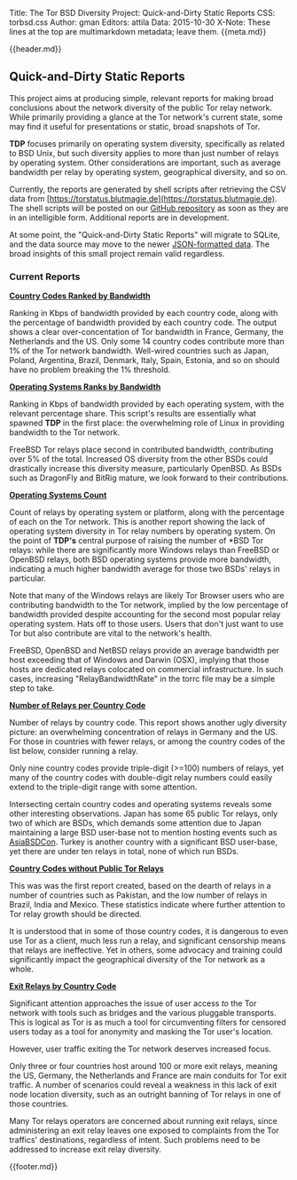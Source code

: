 Title: The Tor BSD Diversity Project: Quick-and-Dirty Static Reports
CSS: torbsd.css
Author: gman
Editors: attila
Data: 2015-10-30
X-Note: These lines at the top are multimarkdown metadata; leave them.
{{meta.md}}

{{header.md}}

## Quick-and-Dirty Static Reports ##

This project aims at producing simple, relevant reports for making broad conclusions about the network diversity of the public Tor relay network. While primarily providing a glance at the Tor network's current state, some may find it useful for presentations or static, broad snapshots of Tor.

__TDP__ focuses primarily on operating system diversity, specifically as related to BSD Unix, but such diversity applies to more than just number of relays by operating system. Other considerations are important, such as average bandwidth per relay by operating system, geographical diversity, and so on.

Currently, the reports are generated by shell scripts after retrieving the CSV data from [https://torstatus.blutmagie.de](https://torstatus.blutmagie.de). The shell scripts will be posted on our [GitHub repository](https://github.com/torbsd) as soon as they are in an intelligible form. Additional reports are in development.

At some point, the "Quick-and-Dirty Static Reports" will migrate to SQLite, and the data source may move to the newer [JSON-formatted data](https://onionoo.torproject.org/protocol.html). The broad insights of this small project remain valid regardless.

### Current Reports ###

__[Country Codes Ranked by Bandwidth](bw-rank-cc.txt)__

Ranking in Kbps of bandwidth provided by each country code, along with the percentage of bandwidth provided by each country code. The output shows a clear over-concentation of Tor bandwidth in France, Germany, the Netherlands and the US. Only some 14 country codes contribute more than 1% of the Tor network bandwidth. Well-wired countries such as Japan, Poland, Argentina, Brazil, Denmark, Italy, Spain, Estonia, and so on should have no problem breaking the 1% threshold.

__[Operating Systems Ranks by Bandwidth](bw-rank-os.txt)__

Ranking in Kbps of bandwidth provided by each operating system, with the relevant percentage share. This script's results are essentially what spawned __TDP__ in the first place: the overwhelming role of Linux in providing bandwidth to the Tor network.

FreeBSD Tor relays place second in contributed bandwidth, contributing over 5% of the total. Increased OS diversity from the other BSDs could drastically increase this diversity measure, particularly OpenBSD. As BSDs such as DragonFly and BitRig mature, we look forward to their contributions.

__[Operating Systems Count](os-count.txt)__

Count of relays by operating system or platform, along with the percentage of each on the Tor network. This is another report showing the lack of operating system diversity in Tor relay numbers by operating system. On the point of __TDP's__ central purpose of raising the number of *BSD Tor relays: while there are significantly more Windows relays than FreeBSD or OpenBSD relays, both BSD operating systems provide more bandwidth, indicating a much higher bandwidth average for those two BSDs' relays in particular.

Note that many of the Windows relays are likely Tor Browser users who are contributing bandwidth to the Tor network, implied by the low percentage of bandwidth provided despite accounting for the second most popular relay operating system. Hats off to those users. Users that don't just want to use Tor but also contribute are vital to the network's health.

FreeBSD, OpenBSD and NetBSD relays provide an average bandwidth per host exceeding that of Windows and Darwin (OSX), implying that those hosts are dedicated relays colocated on commercial infrastructure. In such cases, increasing "RelayBandwidthRate" in the torrc file may be a simple step to take.

__[Number of Relays per Country Code](relays-by-cc.txt)__

Number of relays by country code. This report shows another ugly diversity picture: an overwhelming concentration of relays in Germany and the US. For those in countries with fewer relays, or among the country codes of the list below, consider running a relay.

Only nine country codes provide triple-digit (>=100) numbers of relays, yet many of the country codes with double-digit relay numbers could easily extend to the triple-digit range with some attention.

Intersecting certain country codes and operating systems reveals some other interesting observations. Japan has some 65 public Tor relays, only two of which are BSDs, which demands some attention due to Japan maintaining a large BSD user-base not to mention hosting events such as [AsiaBSDCon](https://2015.asiabsdcon.org). Turkey is another country with a significant BSD user-base, yet there are under ten relays in total, none of which run BSDs.

__[Country Codes without Public Tor Relays](tor-less-ccs.txt)__

This was was the first report created, based on the dearth of relays in a number of countries such as Pakistan, and the low number of relays in Brazil, India and Mexico. These statistics indicate where further attention to Tor relay growth should be directed.

It is understood that in some of those country codes, it is dangerous to even use Tor as a client, much less run a relay, and significant censorship means that relays are ineffective. Yet in others, some advocacy and training could significantly impact the geographical diversity of the Tor network as a whole.

__[Exit Relays by Country Code](exits-by-cc.txt)__

Significant attention approaches the issue of user access *to* the Tor network with tools such as bridges and the various pluggable transports. This is logical as Tor is as much a tool for circumventing filters for censored users today as a tool for anonymity and masking the Tor user's location.

However, user traffic exiting the Tor network deserves increased focus.

Only three or four countries host around 100 or more exit relays, meaning the US, Germany, the Netherlands and France are main conduits for Tor exit traffic. A number of scenarios could reveal a weakness in this lack of exit node location diversity, such as an outright banning of Tor relays in one of those countries.

Many Tor relays operators are concerned about running exit relays, since administering an exit relay leaves one exposed to complaints from the Tor traffics' destinations, regardless of intent. Such problems need to be addressed to increase exit relay diversity.

{{footer.md}}

